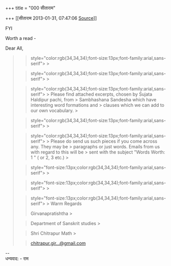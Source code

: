 +++
title = "000 सीताराम"

+++
[[सीताराम	2013-01-31, 07:47:06 [Source](https://groups.google.com/g/samskrita/c/re62jDBhd9Y)]]



FYI  
  
Worth a read -  
  
Dear All,

> 
> > 
> > 
> > 
> >  style="color:rgb(34,34,34);font-size:13px;font-family:arial,sans-serif"> >
>   
> > 
> >  style="color:rgb(34,34,34);font-size:13px;font-family:arial,sans-serif"> >
>   
> > 
> >  style="color:rgb(34,34,34);font-size:13px;font-family:arial,sans-serif"> >
> Please find attached excerpts, chosen by Sujata Haldipur pachi, from > Sambhashana Sandesha which have interesting word formations and > clauses which we can add to our own vocabulary. >
> 
> >  style="color:rgb(34,34,34);font-size:13px;font-family:arial,sans-serif"> >
>   
> > 
> >  style="color:rgb(34,34,34);font-size:13px;font-family:arial,sans-serif"> >
> Please do send us such pieces if you come across any. They may be > paragraphs or just words. Emails from us with regard to this will be > sent with the subject "Words Worth: 1 " ( or 2, 3 etc.) >
> 
> > 
> >  style="font-size:13px;color:rgb(34,34,34);font-family:arial,sans-serif"> >
>   
> > 
> >  style="font-size:13px;color:rgb(34,34,34);font-family:arial,sans-serif"> >
>   
> > 
> >  style="font-size:13px;color:rgb(34,34,34);font-family:arial,sans-serif"> >
> Warm Regards
> > 
> > 
> > Girvanapratishtha >
> 
> > 
> > Department of Sanskrit studies >
> 
> > 
> > Shri Chitrapur Math >
> 
> > 
> > 
> > [chitrapur.gir...@gmail.com]()  
>   
> > 
> >   
> > 
> >   
> > 

> 
> > 

  
  
  
--  
धन्यवाद: - राम


